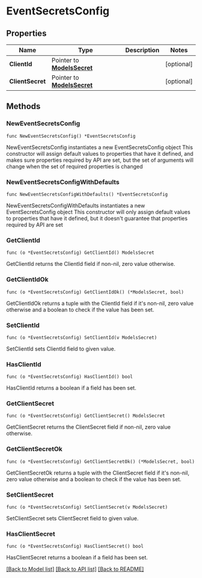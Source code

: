 # EventSecretsConfig

## Properties

Name | Type | Description | Notes
------------ | ------------- | ------------- | -------------
**ClientId** | Pointer to [**ModelsSecret**](ModelsSecret.md) |  | [optional] 
**ClientSecret** | Pointer to [**ModelsSecret**](ModelsSecret.md) |  | [optional] 

## Methods

### NewEventSecretsConfig

`func NewEventSecretsConfig() *EventSecretsConfig`

NewEventSecretsConfig instantiates a new EventSecretsConfig object
This constructor will assign default values to properties that have it defined,
and makes sure properties required by API are set, but the set of arguments
will change when the set of required properties is changed

### NewEventSecretsConfigWithDefaults

`func NewEventSecretsConfigWithDefaults() *EventSecretsConfig`

NewEventSecretsConfigWithDefaults instantiates a new EventSecretsConfig object
This constructor will only assign default values to properties that have it defined,
but it doesn't guarantee that properties required by API are set

### GetClientId

`func (o *EventSecretsConfig) GetClientId() ModelsSecret`

GetClientId returns the ClientId field if non-nil, zero value otherwise.

### GetClientIdOk

`func (o *EventSecretsConfig) GetClientIdOk() (*ModelsSecret, bool)`

GetClientIdOk returns a tuple with the ClientId field if it's non-nil, zero value otherwise
and a boolean to check if the value has been set.

### SetClientId

`func (o *EventSecretsConfig) SetClientId(v ModelsSecret)`

SetClientId sets ClientId field to given value.

### HasClientId

`func (o *EventSecretsConfig) HasClientId() bool`

HasClientId returns a boolean if a field has been set.

### GetClientSecret

`func (o *EventSecretsConfig) GetClientSecret() ModelsSecret`

GetClientSecret returns the ClientSecret field if non-nil, zero value otherwise.

### GetClientSecretOk

`func (o *EventSecretsConfig) GetClientSecretOk() (*ModelsSecret, bool)`

GetClientSecretOk returns a tuple with the ClientSecret field if it's non-nil, zero value otherwise
and a boolean to check if the value has been set.

### SetClientSecret

`func (o *EventSecretsConfig) SetClientSecret(v ModelsSecret)`

SetClientSecret sets ClientSecret field to given value.

### HasClientSecret

`func (o *EventSecretsConfig) HasClientSecret() bool`

HasClientSecret returns a boolean if a field has been set.


[[Back to Model list]](../README.md#documentation-for-models) [[Back to API list]](../README.md#documentation-for-api-endpoints) [[Back to README]](../README.md)


